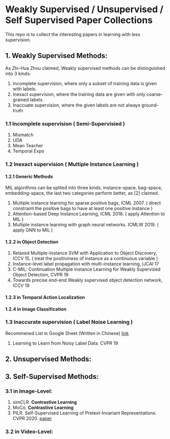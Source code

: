 # Weakly Supervised / Unsupervised / Self Supervised Paper Collections
This repo is to collect the interesting papers in learning with less supervision.
## 1. Weakly Supervised Methods:
As Zhi-Hua Zhou claimed, Weakly supervised methods can be distinguished into 3 kinds:
1. Incomplete supervision, where only a subset of training data is given with labels.
2. Inexact supervision, where the training data are given with only coarse-grained labels.
3. Inaccuate supervision, where the given labels are not always ground-truth

### 1.1 Incomplete supervision ( Semi-Supervisied )
1. Mixmatch
2. UDA
3. Mean Teacher
3. Temporal Expo

### 1.2 Inexact supervision ( Multiple Instance Learning )
#### 1.2.1 Generic Methods
MIL algorithms can be splited into three kinds, instance-space, bag-space, embedding-space, the last two categories perform better, as [2] claimed.
1. Multiple instance learning for sparse positive bags, ICML 2007.
 ( direct constraint the positive bags to have at least one positive instance )
2. Attention-based Deep Instance Learning, ICML 2018.
 ( apply Attention to MIL )
3. Multiple instance learning with graph neural networks. ICMLW 2019.
 ( apply GNN to MIL )
#### 1.2.2 in Object Detection
1. Relaxed Multiple-Instance SVM with Application to Object Discovery, ICCV 15. 
 ( treat the positiviness of instance as a continuous variable )
2. Instance-level label propagation with multi-instance learning, IJCAI 17
3. C-MIL: Continuation Multiple Instance Learning for Weakly Supervised Object Detection, CVPR 19
4. Towards precise end-end Weakly supervised object detection network, ICCV 19

#### 1.2.3 in Temporal Action Localization

#### 1.2.4 in Image Classification

### 1.3 Inaccurate supervision ( Label Noise Learning )
Recommened List in Google Sheet (Written in Chinese) [link](https://docs.google.com/spreadsheets/d/130oiMLRnYHE0YFmULx_SMrHxc3i2CxtGbdxayt4avDc/edit#gid=0)
1. Learning to Learn from Noisy Label Data. CVPR 19


## 2. Unsupervised Methods:



## 3. Self-Supervised Methods:
### 3.1 in Image-Level:
1. simCLR. __Contrastive Learning__
2. MoCo. __Contrastive Learning__
3. PILR. Self-Supervised Learning of Pretext-Invariant Representations. CVPR 2020. [paper](http://openaccess.thecvf.com/content_CVPR_2020/papers/Misra_Self-Supervised_Learning_of_Pretext-Invariant_Representations_CVPR_2020_paper.pdf)

### 3.2 in Video-Level:
